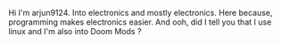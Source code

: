 Hi I'm arjun9124. Into electronics and mostly electronics. Here because, programming makes electronics easier. 
And ooh, did I tell you that I use linux and I'm also into Doom Mods ?
